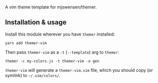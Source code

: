 A vim theme template for mjswensen/themer.

## Installation & usage

Install this module wherever you have `themer` installed:

    yarn add themer-vim

Then pass `themer-vim` as a `-t` (`--template`) arg to `themer`:

    themer -c my-colors.js -t themer-vim -o gen

`themer-vim` will generate a `themer-vim.vim` file, which you should copy (or symlink) to `~/.vim/colors/`.
